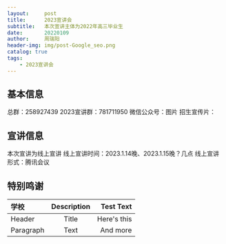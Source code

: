```yaml
---
layout:     post
title:      2023宣讲会
subtitle:   本次宣讲主体为2022年高三毕业生
date:       20220109
author:     周瑞阳
header-img: img/post-Google_seo.png
catalog: true
tags:
    - 2023宣讲会
---
```


## 基本信息
总群：258927439
2023宣讲群：781711950
微信公众号：图片
招生宣传片：
## 宣讲信息
本次宣讲为线上宣讲
线上宣讲时间：2023.1.14晚、2023.1.15晚？几点
线上宣讲形式：腾讯会议
## 特别鸣谢

| 学校      | Description | Test Text     |
| :---        |    :----:   |          ---: |
| Header      | Title       | Here's this   |
| Paragraph   | Text        | And more
